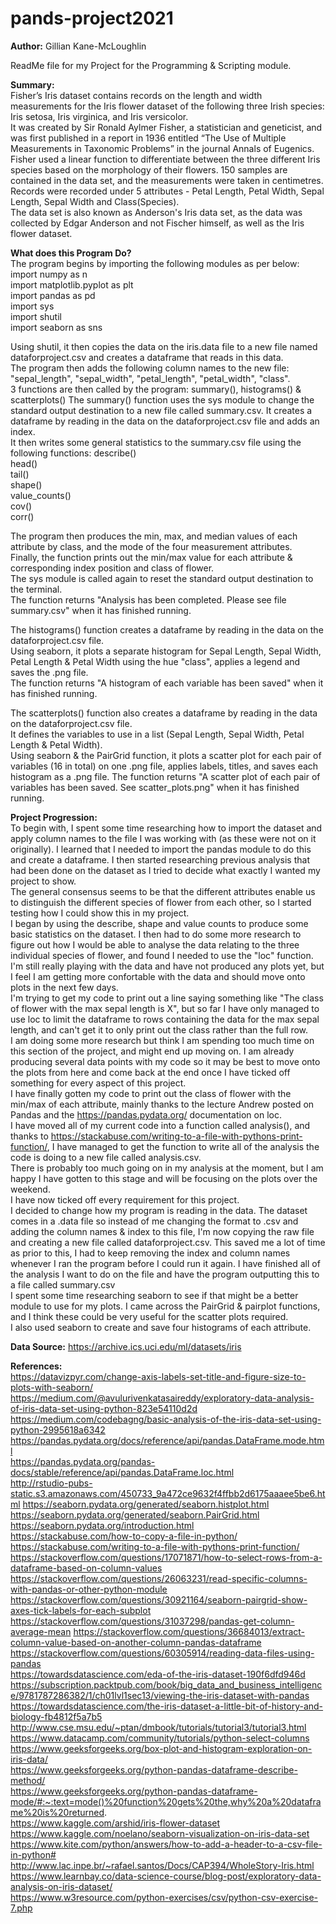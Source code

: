 # pands-project2021
**Author:** Gillian Kane-McLoughlin

ReadMe file for my Project for the Programming & Scripting module.

**Summary:**  
Fisher’s Iris dataset contains records on the length and width measurements for the Iris flower dataset of the following three Irish species: Iris setosa, Iris virginica, and Iris versicolor.  
It was created by Sir Ronald Aylmer Fisher, a statistician and geneticist, and was first published in a report in 1936 entitled “The Use of Multiple Measurements in Taxonomic Problems” in the journal Annals of Eugenics.  
Fisher used a linear function to differentiate between the three different Iris species based on the morphology of their flowers. 150 samples are contained in the data set, and the measurements were taken in centimetres.  
Records were recorded under 5 attributes - Petal Length, Petal Width, Sepal Length, Sepal Width and Class(Species).  
The data set is also known as Anderson's Iris data set, as the data was collected by Edgar Anderson and not Fischer himself, as well as the Iris flower dataset.  

**What does this Program Do?**  
The program begins by importing the following modules as per below:  
import numpy as n  
import matplotlib.pyplot as plt  
import pandas as pd  
import sys  
import shutil  
import seaborn as sns  

Using shutil, it then copies the data on the iris.data file to a new file named dataforproject.csv and creates a dataframe that reads in this data.  
The program then adds the following column names to the new file: "sepal_length", "sepal_width", "petal_length", "petal_width", "class".  
3 functions are then called by the program: summary(), histograms() & scatterplots()
The summary() function uses the sys module to change the standard output destination to a new file called summary.csv. It creates a dataframe by reading in the data on the dataforproject.csv file and adds an index.  
It then writes some general statistics to the summary.csv file using the following functions: 
describe()  
head()  
tail()  
shape()  
value_counts()  
cov()  
corr()  

The program then produces the min, max, and median values of each attribute by class, and the mode of the four measurement attributes.  
Finally, the function prints out the min/max value for each attribute & corresponding index position and class of flower.  
The sys module is called again to reset the standard output destination to the terminal.  
The function returns "Analysis has been completed. Please see file summary.csv" when it has finished running.

The histograms() function creates a dataframe by reading in the data on the dataforproject.csv file.  
Using seaborn, it plots a separate histogram for Sepal Length, Sepal Width, Petal Length & Petal Width using the hue "class", applies a legend and saves the .png file.  
The function returns "A histogram of each variable has been saved" when it has finished running.

The scatterplots() function also creates a dataframe by reading in the data on the dataforproject.csv file.  
It defines the variables to use in a list (Sepal Length, Sepal Width, Petal Length & Petal Width).   
Using seaborn & the PairGrid function, it plots a scatter plot for each pair of variables (16 in total) on one .png file, applies labels, titles, and saves each histogram as a .png file. 
The function returns "A scatter plot of each pair of variables has been saved. See scatter_plots.png" when it has finished running.  


**Project Progression:**  
To begin with, I spent some time researching how to import the dataset and apply column names to the file I was working with (as these were not on it originally). I learned that I needed to import the pandas module to do this and create a dataframe. I then started researching previous analysis that had been done on the dataset as I tried to decide what exactly I wanted my project to show.  
The general consensus seems to be that the different attributes enable us to distinguish the different species of flower from each other, so I started testing how I could show this in my project.  
I began by using the describe, shape and value counts to produce some basic statistics on the dataset. I then had to do some more research to figure out how I would be able to analyse the data relating to the three individual species of flower, and found I needed to use the "loc" function.  
I'm still really playing with the data and have not produced any plots yet, but I feel I am getting more confortable with the data and should move onto plots in the next few days.  
I'm trying to get my code to print out a line saying something like "The class of flower with the max sepal length is X", but so far I have only managed to use loc to limit the dataframe to rows containing the data for the max sepal length, and can't get it to only print out the class rather than the full row.  
I am doing some more research but think I am spending too much time on this section of the project, and might end up moving on.
I am already producing several data points with my code so it may be best to move onto the plots from here and come back at the end once I have ticked off something for every aspect of this project.  
I have finally gotten my code to print out the class of flower with the min/max of each attribute, mainly thanks to the lecture Andrew posted on Pandas and the https://pandas.pydata.org/ documentation on loc.  
I have moved all of my current code into a function called analysis(), and thanks to https://stackabuse.com/writing-to-a-file-with-pythons-print-function/, I have managed to get the function to write all of the analysis the code is doing to a new file called analysis.csv.  
There is probably too much going on in my analysis at the moment, but I am happy I have gotten to this stage and will be focusing on the plots over the weekend.  
I have now ticked off every requirement for this project.  
I decided to change how my program is reading in the data. The dataset comes in a .data file so instead of me changing the format to .csv and adding the column names & index to this file, I'm now copying the raw file and creating a new file called dataforproject.csv. This saved me a lot of time as prior to this, I had to keep removing the index and column names whenever I ran the program before I could run it again.
I have finished all of the analysis I want to do on the file and have the program outputting this to a file called summary.csv  
I spent some time researching seaborn to see if that might be a better module to use for my plots. I came across the PairGrid & pairplot functions, and I think these could be very useful for the scatter plots required.  
I also used seaborn to create and save four histograms of each attribute.  

**Data Source:**  https://archive.ics.uci.edu/ml/datasets/iris 

**References:**  
https://datavizpyr.com/change-axis-labels-set-title-and-figure-size-to-plots-with-seaborn/  
https://medium.com/@avulurivenkatasaireddy/exploratory-data-analysis-of-iris-data-set-using-python-823e54110d2d  
https://medium.com/codebagng/basic-analysis-of-the-iris-data-set-using-python-2995618a6342  
https://pandas.pydata.org/docs/reference/api/pandas.DataFrame.mode.html  
https://pandas.pydata.org/pandas-docs/stable/reference/api/pandas.DataFrame.loc.html  
http://rstudio-pubs-static.s3.amazonaws.com/450733_9a472ce9632f4ffbb2d6175aaaee5be6.html 
https://seaborn.pydata.org/generated/seaborn.histplot.html  
https://seaborn.pydata.org/generated/seaborn.PairGrid.html  
https://seaborn.pydata.org/introduction.html  
https://stackabuse.com/how-to-copy-a-file-in-python/  
https://stackabuse.com/writing-to-a-file-with-pythons-print-function/   
https://stackoverflow.com/questions/17071871/how-to-select-rows-from-a-dataframe-based-on-column-values  
https://stackoverflow.com/questions/26063231/read-specific-columns-with-pandas-or-other-python-module  
https://stackoverflow.com/questions/30921164/seaborn-pairgrid-show-axes-tick-labels-for-each-subplot  
https://stackoverflow.com/questions/31037298/pandas-get-column-average-mean
https://stackoverflow.com/questions/36684013/extract-column-value-based-on-another-column-pandas-dataframe  
https://stackoverflow.com/questions/60305914/reading-data-files-using-pandas  
https://towardsdatascience.com/eda-of-the-iris-dataset-190f6dfd946d  
https://subscription.packtpub.com/book/big_data_and_business_intelligence/9781787286382/1/ch01lvl1sec13/viewing-the-iris-dataset-with-pandas  
https://towardsdatascience.com/the-iris-dataset-a-little-bit-of-history-and-biology-fb4812f5a7b5  
http://www.cse.msu.edu/~ptan/dmbook/tutorials/tutorial3/tutorial3.html  
https://www.datacamp.com/community/tutorials/python-select-columns  
https://www.geeksforgeeks.org/box-plot-and-histogram-exploration-on-iris-data/  
https://www.geeksforgeeks.org/python-pandas-dataframe-describe-method/  
https://www.geeksforgeeks.org/python-pandas-dataframe-mode/#:~:text=mode()%20function%20gets%20the,why%20a%20dataframe%20is%20returned.  
https://www.kaggle.com/arshid/iris-flower-dataset  
https://www.kaggle.com/noelano/seaborn-visualization-on-iris-data-set  
https://www.kite.com/python/answers/how-to-add-a-header-to-a-csv-file-in-python# 
http://www.lac.inpe.br/~rafael.santos/Docs/CAP394/WholeStory-Iris.html  
https://www.learnbay.co/data-science-course/blog-post/exploratory-data-analysis-on-iris-dataset/   
https://www.w3resource.com/python-exercises/csv/python-csv-exercise-7.php  






